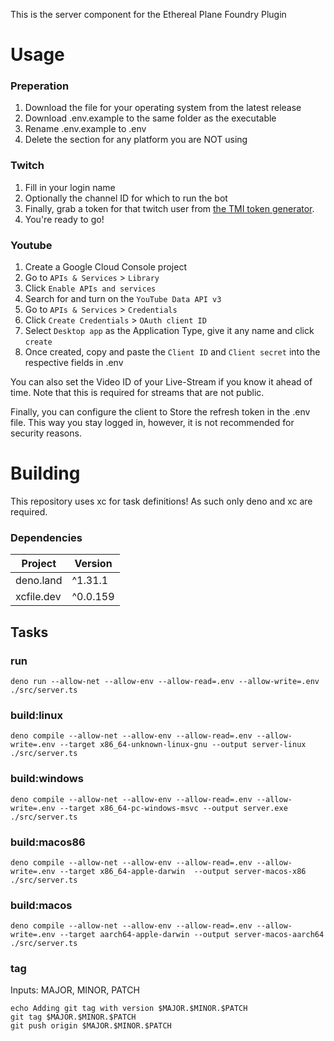 This is the server component for the Ethereal Plane Foundry Plugin

# Usage

### Preperation
1. Download the file for your operating system from the latest release
2. Download .env.example to the same folder as the executable
3. Rename .env.example to .env
4. Delete the section for any platform you are NOT using

### Twitch
1. Fill in your login name
2. Optionally the channel ID for which to run the bot
3. Finally, grab a token for that twitch user from [the TMI token generator](https://twitchapps.com/tmi/).
4. You're ready to go!

### Youtube

1. Create a Google Cloud Console project
2. Go to ``APIs & Services`` > ``Library``
3. Click ``Enable APIs and services`` 
4. Search for and turn on the ``YouTube Data API v3``
5. Go to ``APIs & Services`` > ``Credentials``
6. Click ``Create Credentials`` > ``OAuth client ID``
7. Select ``Desktop app`` as the Application Type, give it any name and click ``create``
8. Once created, copy and paste the ``Client ID`` and ``Client secret`` into the respective fields in .env

You can also set the Video ID of your Live-Stream if you know it ahead of time. Note that this is required for streams that are not public.

Finally, you can configure the client to Store the refresh token in the .env file. This way you stay logged in, however, it is not recommended for security reasons.

# Building

This repository uses xc for task definitions!
As such only deno and xc are required.

### Dependencies
| Project   | Version  |
|-----------|----------|
| deno.land | ^1.31.1  |
| xcfile.dev| ^0.0.159 | 

## Tasks

### run
```
deno run --allow-net --allow-env --allow-read=.env --allow-write=.env ./src/server.ts 
```

### build:linux
```
deno compile --allow-net --allow-env --allow-read=.env --allow-write=.env --target x86_64-unknown-linux-gnu --output server-linux ./src/server.ts 
```
### build:windows
```
deno compile --allow-net --allow-env --allow-read=.env --allow-write=.env --target x86_64-pc-windows-msvc --output server.exe ./src/server.ts 
```

### build:macos86
``` 
deno compile --allow-net --allow-env --allow-read=.env --allow-write=.env --target x86_64-apple-darwin  --output server-macos-x86 ./src/server.ts  
```

### build:macos
```
deno compile --allow-net --allow-env --allow-read=.env --allow-write=.env --target aarch64-apple-darwin --output server-macos-aarch64 ./src/server.ts 
```

### tag
Inputs: MAJOR, MINOR, PATCH
```
echo Adding git tag with version $MAJOR.$MINOR.$PATCH
git tag $MAJOR.$MINOR.$PATCH
git push origin $MAJOR.$MINOR.$PATCH
```


